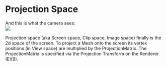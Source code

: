 # Projection Space


And this is what the camera sees:  
![](~/img/CameraImage4.png "")  



Projection space (aka Screen space, Clip space, Image space) finally is the 2d space of the screen. To project a Mesh onto the screen its vertex positions (in View space) are multiplied by the ProjectionMatrix. The ProjectionMatrix is specified via the <span class="pin">Projection Transform</span> on the <span class="node">Renderer (EX9)</span>.  




